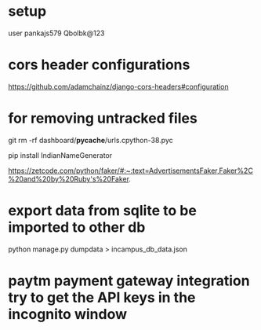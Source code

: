# setup
user 
    pankajs579
    Qbolbk@123

# cors header configurations
https://github.com/adamchainz/django-cors-headers#configuration

# for removing untracked files 
git rm -rf dashboard/__pycache__/urls.cpython-38.pyc

pip install IndianNameGenerator

https://zetcode.com/python/faker/#:~:text=AdvertisementsFaker,Faker%2C%20and%20by%20Ruby's%20Faker.

# export data from sqlite to be imported to other db
python manage.py dumpdata > incampus_db_data.json

# paytm payment gateway integration try to get the API keys in the incognito window 
